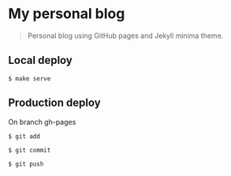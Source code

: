 # My personal blog

> Personal blog using GitHub pages and Jekyll minima theme.

## Local deploy

`$ make serve`

## Production deploy

On branch gh-pages

`$ git add`

`$ git commit`

`$ git push`
